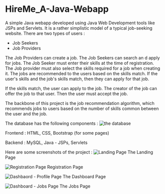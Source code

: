 # HireMe_A-Java-Webapp

A simple Java webapp developed using Java Web Development tools like JSPs and Servlets.
It is a rather simplistic model of a typical job-seeking website. There are two types of users :

* Job Seekers
* Job Providers

The Job Providers can create a job. The Job Seekers can search an d apply for jobs.
The Job Seeker must enter their skills at the time of registration. The Job provider must also select the skills required for a job when creating it.
The jobs are recommended to the users based on the skills match. If the user's skills and the job's skills match, then they can apply for that job.

If the skills match, the user can apply to the job. The creator of the job can offer the job to that user. Then the user must accept the job.

The backbone of this project is the job recommendation algorithm, which recommends jobs to users based on the number of skills common between the user and the job.

The database has the following components :
![the database](https://github.com/Varunkumar0812/HireMe_A-Java-Webapp/assets/97227862/5b5b6bd0-489b-479b-9ca0-8795d80e4c26)

Frontend : HTML, CSS, Bootstrap (for some pages)

Backend  : MySQL, Java - JSPs, Servlets

Here are some screenshots of the project :
![Landing Page](https://github.com/Varunkumar0812/HireMe_A-Java-Webapp/assets/97227862/2db22b9d-a0f0-46c3-87c3-a52611b728d6)
The Landing Page

![Registration Page](https://github.com/Varunkumar0812/HireMe_A-Java-Webapp/assets/97227862/94112ed4-84c2-4bda-a6a8-48512964162b)
Registration Page

![Dashbaord - Profile Page](https://github.com/Varunkumar0812/HireMe_A-Java-Webapp/assets/97227862/613b27ca-e470-4834-b205-76d55881c276)
The Dashboard Page

![Dashboard - Jobs Page](https://github.com/Varunkumar0812/HireMe_A-Java-Webapp/assets/97227862/efb1ce93-3d26-486f-97fd-260f75a2fc15)
The Jobs Page
